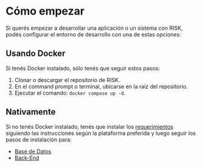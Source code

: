 # Cómo empezar

Si querés empezar a desarrollar una aplicación o un sistema con RISK, podés configurar el entorno de desarrollo con una de estas opciones:

## Usando Docker
Si tenés Docker instalado, sólo tenés que seguir estos pasos:

1. Clonar o descargar el repositorio de RISK.
2. En el command prompt o terminal, ubicarse en la raíz del repositorio.
3. Ejecutar el comando: `docker compose up -d`.

## Nativamente
Si no tenés Docker instalado, tenés que instalar los [requerimientos](README.md#requerimientos) siguiendo las instrucciones según la plataforma preferida y luego seguir los pasos de instalación para:

* [Base de Datos](database/README.md#instalación)
* [Back-End](backend/README.md#instalación)